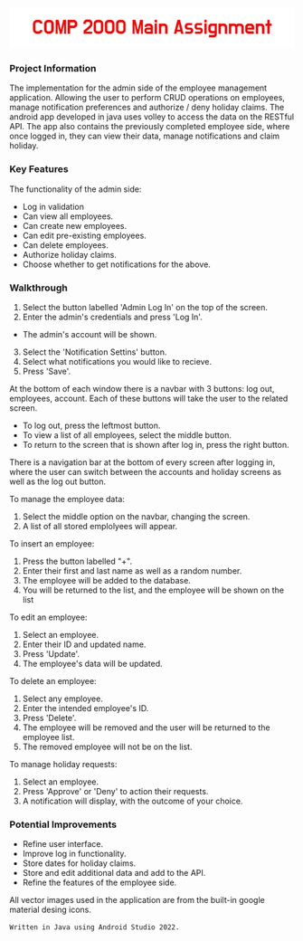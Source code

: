 ![COMP 2000 Main Assignment](githublogo.png)
### Project Information
The implementation for the admin side of the employee management application. 
Allowing the user to perform CRUD operations on employees, manage notification preferences and authorize / deny holiday claims.
The android app developed in java uses volley to access the data on the RESTful API.
The app also contains the previously completed employee side, where once logged in, they can view their data, manage notifications and claim holiday.
### Key Features
The functionality of the admin side:
- Log in validation
- Can view all employees.
- Can create new employees.
- Can edit pre-existing employees.
- Can delete employees.
- Authorize holiday claims.
- Choose whether to get notifications for the above.

### Walkthrough

1. Select the button labelled 'Admin Log In' on the top of the screen.
2. Enter the admin's credentials and press 'Log In'.
- The admin's account will be shown.
3. Select the 'Notification Settins' button.
4. Select what notifications you would like to recieve.
5. Press 'Save'.

At the bottom of each window there is a navbar with 3 buttons: log out, employees, account. Each of these buttons will take the user to the related screen.
  - To log out, press the leftmost button.
  - To view a list of all employees, select the middle button.
  - To return to the screen that is shown after log in, press the right button.

 There is a navigation bar at the bottom of every screen after logging in, where the user can switch between the accounts and holiday screens as well as the log out button.

To manage the employee data:
1. Select the middle option on the navbar, changing the screen.
2. A list of all stored emplolyees will appear.

To insert an employee:
1. Press the button labelled "+".
2. Enter their first and last name as well as a random number.
3. The employee will be added to the database.
4. You will be returned to the list, and the employee will be shown on the list

To edit an employee:
1. Select an employee.
2. Enter their ID and updated name.
3. Press 'Update'.
4. The employee's data will be updated.

To delete an employee:
1. Select any employee.
2. Enter the intended employee's ID.
3. Press 'Delete'.
4. The employee will be removed and the user will be returned to the employee list.
5. The removed employee will not be on the list.

To manage holiday requests:
1. Select an employee.
2. Press 'Approve' or 'Deny' to action their requests.
3. A notification will display, with the outcome of your choice.



### Potential Improvements
- Refine user interface.
- Improve log in functionality.
- Store dates for holiday claims.
- Store and edit additional data and add to the API.
- Refine the features of the employee side.


All vector images used in the application are from the built-in google material desing icons.
```
Written in Java using Android Studio 2022.
```
